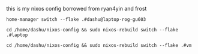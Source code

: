this is my nixos config
borrowed from ryan4yin and frost

`home-manager switch --flake .#dashu@laptop-rog-gu603`

`cd /home/dashu/nixos-config && sudo nixos-rebuild switch --flake .#laptop`

`cd /home/dashu/nixos-config && sudo nixos-rebuild switch --flake .#vm`